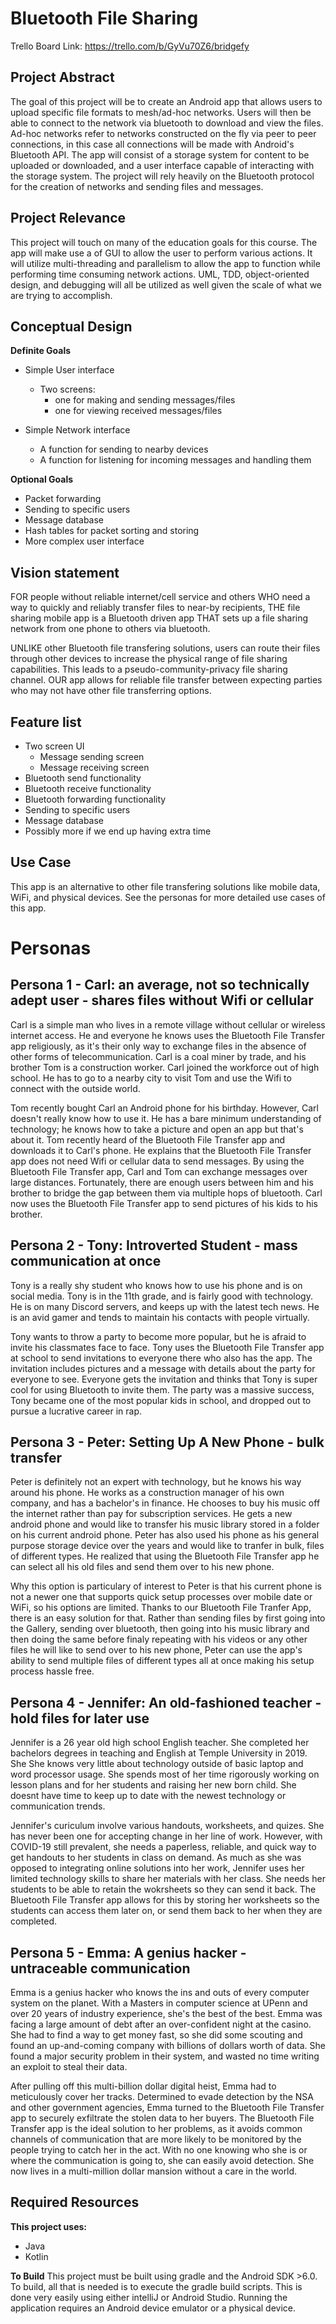 # Bluetooth File Sharing

Trello Board Link: https://trello.com/b/GyVu70Z6/bridgefy

## Project Abstract

The goal of this project will be to create an Android app that allows users to upload
specific file formats to mesh/ad-hoc networks. Users will then be able to connect to the network via bluetooth
to download and view the files. Ad-hoc networks refer to networks constructed on the fly via peer to
peer connections, in this case all connections will be made with Android's Bluetooth API. The app will 
consist of a storage system for content to be uploaded or downloaded, and a user interface capable of 
interacting with the storage system. The project will rely heavily on the Bluetooth protocol for the creation 
of networks and sending files and messages.

## Project Relevance

This project will touch on many of the education goals for this course. The app will make use a of GUI to allow the user to perform various actions. It will utilize multi-threading and parallelism to allow the app to function while performing time consuming network actions. UML, TDD, object-oriented design, and debugging will all be utilized as well given the scale of what we are trying to accomplish.

## Conceptual Design

**Definite Goals**
* Simple User interface
    *  Two screens:
       - one for making and sending messages/files
       - one for viewing received messages/files

* Simple Network interface
    - A function for sending to nearby devices
    - A function for listening for incoming messages and handling them

**Optional Goals**
- Packet forwarding
- Sending to specific users
- Message database
- Hash tables for packet sorting and storing
- More complex user interface
 
##  Vision statement
FOR people without reliable internet/cell service and others WHO need a way to quickly and 
reliably transfer files to near-by recipients, THE file sharing mobile app is a Bluetooth driven app
THAT sets up a file sharing network from one phone to others via bluetooth.

UNLIKE other Bluetooth file transfering solutions, users can route their files through other devices to increase the physical range of file sharing capabilities. This leads to a pseudo-community-privacy file sharing channel. OUR app allows for reliable file transfer between expecting parties who may not have other file transferring options.

##  Feature list
* Two screen UI
   - Message sending screen
   - Message receiving screen
* Bluetooth send functionality
* Bluetooth receive functionality
* Bluetooth forwarding functionality
* Sending to specific users
* Message database
* Possibly more if we end up having extra time

## Use Case

This app is an alternative to other file transfering solutions like mobile data, WiFi, and physical devices. See the personas for more detailed use cases of this app.

# Personas

## Persona 1 - Carl: an average, not so technically adept user - shares files without Wifi or cellular

Carl is a simple man who lives in a remote village without cellular or wireless internet access. He and everyone he knows uses the Bluetooth File Transfer app religiously, as it's their only way to exchange files in the absence of other forms of telecommunication. Carl is a coal miner by trade, and his brother Tom is a 
construction worker. Carl joined the workforce out of high school. He has to go to a nearby city to visit Tom and use the Wifi to connect with the outside world.

Tom recently bought Carl an Android phone for his birthday. However, Carl doesn't really know how to use it.
He has a bare minimum understanding of technology; he knows how to take a picture and open an app but that's about it. 
Tom recently heard of the Bluetooth File Transfer app and downloads it to Carl's phone. He explains that the Bluetooth File Transfer app does not need Wifi or cellular data to send messages.
By using the Bluetooth File Transfer app, Carl and Tom can exchange messages over large distances. Fortunately, there are enough users between him and his brother to bridge the gap between them via multiple hops of bluetooth. Carl now uses the Bluetooth File Transfer app to send 
pictures of his kids to his brother.  

## Persona 2 - Tony: Introverted Student - mass communication at once

Tony is a really shy student who knows how to use his phone and is on social media. Tony is in the 11th grade, and is fairly good with technology.
He is on many Discord servers, and keeps up with the latest tech news. He is an avid gamer and tends to maintain his contacts with people virtually. 

Tony wants to throw a party to become more popular, but he is afraid to invite his classmates face to face. Tony uses the Bluetooth File Transfer app
at school to send invitations to everyone there who also has the app. The invitation includes pictures and a message
with details about the party for everyone to see. Everyone gets the invitation and thinks that Tony is super cool for using
Bluetooth to invite them. The party was a massive success, Tony became one of the most popular kids in school, and dropped out to pursue a lucrative career in rap.

## Persona 3 - Peter: Setting Up A New Phone - bulk transfer

Peter is definitely not an expert with technology, but he knows his way around his phone. He works as a construction manager of his own company, 
and has a bachelor's in finance. He chooses to buy his music off the internet rather than pay for subscription services. 
He gets a new android phone and would like to transfer his music library stored in a folder on his current android phone. 
Peter has also used his phone as his general purpose storage device over the years and would like to tranfer in bulk, files of different types. 
He realized that using the Bluetooth File Transfer app he can select all his old files and send them over to his new phone.

Why this option is particulary of interest to Peter is that his current phone is not a newer one that supports quick 
setup processes over mobile date or WiFi, so his options are limited. Thanks to our Bluetooth File Tranfer App, there is
an easy solution for that. Rather than sending files by first going into the Gallery, sending over bluetooth, then 
going into his music library and then doing the same before finaly repeating with his videos or any other files he will
like to send over to his new phone, Peter can use the app's ability to send multiple files of different types all at once
making his setup process hassle free.

## Persona 4 - Jennifer: An old-fashioned teacher - hold files for later use

Jennifer is a 26 year old high school English teacher. She completed her bachelors degrees in teaching and English
 at Temple University in 2019. She  She knows very little about technology outside of basic laptop and word processor usage. 
She spends most of her time rigorously working on lesson plans and for her students and raising her new born child. 
She doesnt have time to keep up to date with the newest technology or communication trends. 

Jennifer's curiculum involve various handouts, worksheets, and quizes. She has never been one for accepting change in her line of
work. However, with COVID-19 still prevalent, she needs a paperless, reliable, and quick way to get handouts to her students in class on demand.
As much as she was opposed to integrating online solutions into her work, Jennifer uses her limited technology skills to share her materials with her class. She needs her students to be able to retain the wokrsheets so they can send it back. The Bluetooth File Transfer app allows for this by storing her worksheets so the students can access them later on, or send them back to her when they are completed. 

## Persona 5 - Emma: A genius hacker - untraceable communication

Emma is a genius hacker who knows the ins and outs of every computer system on the planet. With a Masters in computer science at UPenn and over 20 years of industry experience, she's the best of the best. Emma was facing a large amount of debt after an over-confident night at the casino. She had to find a way to get money  fast, so she did some scouting and found an up-and-coming company with billions of dollars worth of data. She found a major security problem in their system, and wasted no time writing an exploit to steal their data.

After pulling off this multi-billion dollar digital heist, Emma had to meticulously cover her tracks. Determined to evade detection by the NSA and other government agencies, Emma turned to the Bluetooth File Transfer app to securely exfiltrate the stolen data to her buyers. The Bluetooth File Transfer app is the ideal solution to her problems, as it avoids common channels of communication that are more likely to be monitored by the people trying to catch her in the act. With no one knowing who she is or where the communication is going to, she can easily avoid detection. She now lives in a multi-million dollar mansion without a care in the world.

## Required Resources

**This project uses:**
* Java
* Kotlin

**To Build**
This project must be built using gradle and the Android SDK >6.0. To build, all that is needed is to execute the 
gradle build scripts. This is done very easily using either intelliJ or Android Studio. Running the application
requires an Android device emulator or a physical device. 


